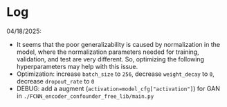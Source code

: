 # Log

04/18/2025: 

- It seems that the poor generalizability is caused by normalization in the model, where the normalization parameters needed for training, validation, and test are very different. So, optimizing the following hyperparameters may help with this issue. 
- Optimization: increase `batch_size` to `256`, decrease `weight_decay` to `0`, decrease `dropout_rate` to `0`
- DEBUG: add a augment (`activation=model_cfg["activation"]`) for GAN in `./FCNN_encoder_confounder_free_lib/main.py`

